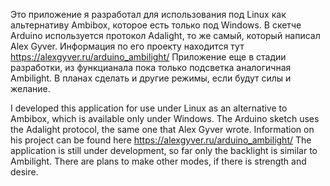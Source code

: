 Это приложение я разработал для использования под Linux как альтернативу Ambibox, которое есть только под Windows.
В скетче Arduino используется протокол Adalight, то же самый, который написал Alex Gyver. Информация по его проекту находится тут https://alexgyver.ru/arduino_ambilight/
Приложение еще в стадии разработки, из функцианала пока только подсветка аналогичная Ambilight.
В планах сделать и другие режимы, если будут силы и желание.

I developed this application for use under Linux as an alternative to Ambibox, which is available only under Windows.
The Arduino sketch uses the Adalight protocol, the same one that Alex Gyver wrote. Information on his project can be found here https://alexgyver.ru/arduino_ambilight/
The application is still under development, so far only the backlight is similar to Ambilight.
There are plans to make other modes, if there is strength and desire.
